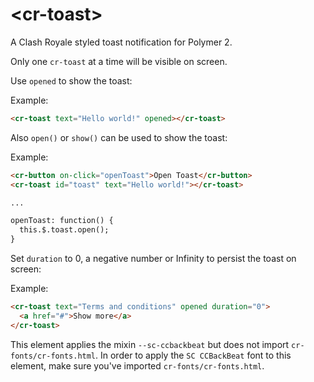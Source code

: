 # \<cr-toast\>

A Clash Royale styled toast notification for Polymer 2.

Only one `cr-toast` at a time will be visible on screen.

Use `opened` to show the toast:

Example:

```html
<cr-toast text="Hello world!" opened></cr-toast>
```

Also `open()` or `show()` can be used to show the toast:

Example:

```html
<cr-button on-click="openToast">Open Toast</cr-button>
<cr-toast id="toast" text="Hello world!"></cr-toast>

...

openToast: function() {
  this.$.toast.open();
}
```

Set `duration` to 0, a negative number or Infinity to persist the toast on screen:

Example:

```html
<cr-toast text="Terms and conditions" opened duration="0">
  <a href="#">Show more</a>
</cr-toast>
```

This element applies the mixin `--sc-ccbackbeat` but does not import `cr-fonts/cr-fonts.html`.
In order to apply the `SC CCBackBeat` font to this element, make sure you've imported `cr-fonts/cr-fonts.html`.

